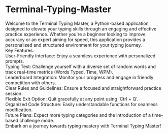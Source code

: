 # Terminal-Typing-Master
<p>Welcome to the Terminal Typing Master, a Python-based application designed to elevate your typing skills through an engaging and effective practice experience. Whether you're a beginner looking to improve accuracy or an expert aiming for speed, this application provides a personalized and structured environment for your typing journey.
<br>
Key Features:
<br>
User-Friendly Interface: Enjoy a seamless experience with personalized prompts.
<br>
Typing Test: Challenge yourself with a diverse set of random words and track real-time metrics (Words Typed, Time, WPM).
<br>
Leaderboard Integration: Monitor your progress and engage in friendly competition with others.
<br>
Clear Rules and Guidelines: Ensure a focused and straightforward practice session.
<br>
Flexible Exit Option: Quit gracefully at any point using 'Ctrl + Q'.
<br>
Organized Code Structure: Easily understandable functions for seamless modification.
<br>
Future Plans: Expect more typing categories and the introduction of a time-based challenge mode.
<br>
Embark on a journey towards typing mastery with Terminal Typing Master!</p>